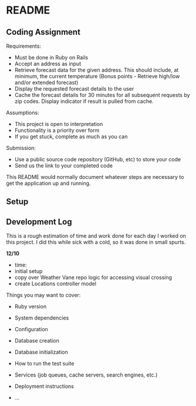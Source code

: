 # README

## Coding Assignment
Requirements:

* Must be done in Ruby on Rails
* Accept an address as input
* Retrieve forecast data for the given address. This should include, at minimum, the
current temperature (Bonus points - Retrieve high/low and/or extended forecast)
* Display the requested forecast details to the user
* Cache the forecast details for 30 minutes for all subsequent requests by zip codes.
Display indicator if result is pulled from cache.

Assumptions:
* This project is open to interpretation
* Functionality is a priority over form
* If you get stuck, complete as much as you can

Submission:
* Use a public source code repository (GitHub, etc) to store your code
* Send us the link to your completed code

This README would normally document whatever steps are necessary to get the
application up and running.

## Setup


## Development Log

This is a rough estimation of time and work done for each day I worked on this project. I did this while
sick with a cold, so it was done in small spurts.

**12/10**
* time: 
* initial setup
* copy over Weather Vane repo logic for accessing visual crossing
* create Locations controller model

Things you may want to cover:

* Ruby version

* System dependencies

* Configuration

* Database creation

* Database initialization

* How to run the test suite

* Services (job queues, cache servers, search engines, etc.)

* Deployment instructions

* ...
